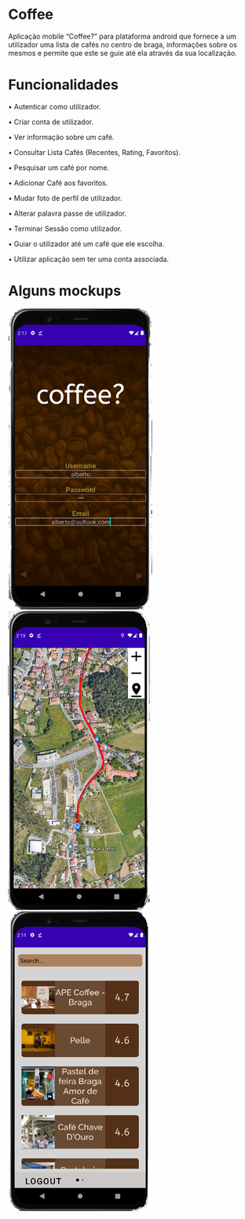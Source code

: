 # Coffee
  Aplicação mobile “Coffee?” para plataforma android que fornece a um utilizador uma lista de cafés no centro de braga, informações sobre os mesmos  e permite que este se guie até ela através da sua localização.

# Funcionalidades
  • Autenticar como utilizador.
  
  • Criar conta de utilizador.
  
  • Ver informação sobre um café.
  
  • Consultar Lista Cafés (Recentes, Rating, Favoritos).
  
  • Pesquisar um café por nome.
  
  • Adicionar Café aos favoritos.
  
  • Mudar foto de perfil de utilizador.
  
  • Alterar palavra passe de utilizador.
  
  • Terminar Sessão como utilizador.
  
  • Guiar o utilizador até um café que ele escolha.
  
  • Utilizar aplicação sem ter uma conta associada.
  
  
# Alguns mockups
![alt text](https://github.com/Tatsuya26/Coffee/blob/main/autenticar.png)
![alt text](https://github.com/Tatsuya26/Coffee/blob/main/mapa.png)
![alt text](https://github.com/Tatsuya26/Coffee/blob/main/list_cafes.png)

